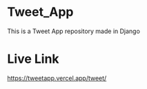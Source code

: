 # Tweet_App
This is a Tweet App repository made in Django

# Live Link
https://tweetapp.vercel.app/tweet/
